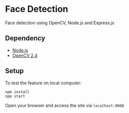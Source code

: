# Face Detection

Face detection using OpenCV, Node.js and Express.js

## Dependency

- [Node.js](https://nodejs.org/en/)
- [OpenCV 2.4](http://opencv.org/)

## Setup

To test the feature on local computer:

```
npm install
npm start
```

Open your browser and access the site via `localhost:8088`
